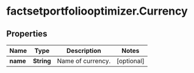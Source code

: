 # factsetportfoliooptimizer.Currency

## Properties

Name | Type | Description | Notes
------------ | ------------- | ------------- | -------------
**name** | **String** | Name of currency. | [optional] 


